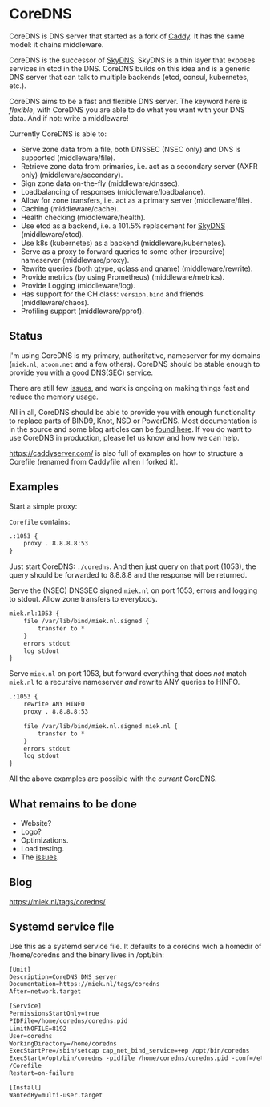 # CoreDNS

CoreDNS is DNS server that started as a fork of [Caddy](https://github.com/mholt/caddy/). It has the
same model: it chains middleware.

CoreDNS is the successor of [SkyDNS](https://github.com/skynetservices/skydns). SkyDNS is a thin
layer that exposes services in etcd in the DNS. CoreDNS builds on this idea and is a generic DNS
server that can talk to multiple backends (etcd, consul, kubernetes, etc.).

CoreDNS aims to be a fast and flexible DNS server. The keyword here is *flexible*, with CoreDNS you
are able to do what you want with your DNS data. And if not: write a middleware!

Currently CoreDNS is able to:

* Serve zone data from a file, both DNSSEC (NSEC only) and DNS is supported (middleware/file).
* Retrieve zone data from primaries, i.e. act as a secondary server (AXFR only) (middleware/secondary).
* Sign zone data on-the-fly (middleware/dnssec).
* Loadbalancing of responses (middleware/loadbalance).
* Allow for zone transfers, i.e. act as a primary server (middleware/file).
* Caching (middleware/cache).
* Health checking (middleware/health).
* Use etcd as a backend, i.e. a 101.5% replacement for
  [SkyDNS](https://github.com/skynetservices/skydns) (middleware/etcd).
* Use k8s (kubernetes) as a backend (middleware/kubernetes).
* Serve as a proxy to forward queries to some other (recursive) nameserver (middleware/proxy).
* Rewrite queries (both qtype, qclass and qname) (middleware/rewrite).
* Provide metrics (by using Prometheus) (middleware/metrics).
* Provide Logging (middleware/log).
* Has support for the CH class: `version.bind` and friends (middleware/chaos).
* Profiling support (middleware/pprof).

## Status

I'm using CoreDNS is my primary, authoritative, nameserver for my domains (`miek.nl`, `atoom.net`
and a few others). CoreDNS should be stable enough to provide you with a good DNS(SEC) service.

There are still few [issues](https://github.com/miekg/coredns/issues), and work is ongoing on making
things fast and reduce the memory usage.

All in all, CoreDNS should be able to provide you with enough functionality to replace parts of
BIND9, Knot, NSD or PowerDNS.
Most documentation is in the source and some blog articles can be [found
here](https://miek.nl/tags/coredns/). If you do want to use CoreDNS in production, please let us
know and how we can help.

<https://caddyserver.com/> is also full of examples on how to structure a Corefile (renamed from
Caddyfile when I forked it).

## Examples

Start a simple proxy:

`Corefile` contains:

~~~ txt
.:1053 {
    proxy . 8.8.8.8:53
}
~~~

Just start CoreDNS: `./coredns`.
And then just query on that port (1053), the query should be forwarded to 8.8.8.8 and the response
will be returned.

Serve the (NSEC) DNSSEC signed `miek.nl` on port 1053, errors and logging to stdout. Allow zone
transfers to everybody.

~~~ txt
miek.nl:1053 {
    file /var/lib/bind/miek.nl.signed {
        transfer to *
    }
    errors stdout
    log stdout
}
~~~

Serve `miek.nl` on port 1053, but forward everything that does *not* match `miek.nl` to a recursive
nameserver *and* rewrite ANY queries to HINFO.

~~~ txt
.:1053 {
    rewrite ANY HINFO
    proxy . 8.8.8.8:53

    file /var/lib/bind/miek.nl.signed miek.nl {
        transfer to *
    }
    errors stdout
    log stdout
}
~~~

All the above examples are possible with the *current* CoreDNS.

## What remains to be done

* Website?
* Logo?
* Optimizations.
* Load testing.
* The [issues](https://github.com/miekg/coredns/issues).

## Blog

<https://miek.nl/tags/coredns/>

## Systemd service file

Use this as a systemd service file. It defaults to a coredns wich a homedir of /home/coredns
and the binary lives in /opt/bin:

~~~ txt
[Unit]
Description=CoreDNS DNS server
Documentation=https://miek.nl/tags/coredns
After=network.target

[Service]
PermissionsStartOnly=true
PIDFile=/home/coredns/coredns.pid
LimitNOFILE=8192
User=coredns
WorkingDirectory=/home/coredns
ExecStartPre=/sbin/setcap cap_net_bind_service=+ep /opt/bin/coredns
ExecStart=/opt/bin/coredns -pidfile /home/coredns/coredns.pid -conf=/etc/coredns
/Corefile
Restart=on-failure

[Install]
WantedBy=multi-user.target
~~~
